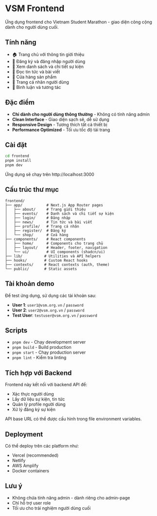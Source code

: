 # VSM Frontend

Ứng dụng frontend cho Vietnam Student Marathon - giao diện công cộng dành cho người dùng cuối.

## Tính năng

- 🏠 Trang chủ với thông tin giới thiệu
- 👥 Đăng ký và đăng nhập người dùng
- 📅 Xem danh sách và chi tiết sự kiện
- 📰 Đọc tin tức và bài viết
- 🛒 Cửa hàng sản phẩm
- 👤 Trang cá nhân người dùng
- 💬 Bình luận và tương tác

## Đặc điểm

- **Chỉ dành cho người dùng thông thường** - Không có tính năng admin
- **Clean Interface** - Giao diện sạch sẽ, dễ sử dụng
- **Responsive Design** - Tương thích tất cả thiết bị
- **Performance Optimized** - Tối ưu tốc độ tải trang

## Cài đặt

```bash
cd frontend
pnpm install
pnpm dev
```

Ứng dụng sẽ chạy trên http://localhost:3000

## Cấu trúc thư mục

```
frontend/
├── app/           # Next.js App Router pages
│   ├── about/     # Trang giới thiệu
│   ├── events/    # Danh sách và chi tiết sự kiện
│   ├── login/     # Đăng nhập
│   ├── news/      # Tin tức và bài viết
│   ├── profile/   # Trang cá nhân
│   ├── register/  # Đăng ký
│   └── shop/      # Cửa hàng
├── components/    # React components
│   ├── home/      # Components cho trang chủ
│   ├── layout/    # Header, footer, navigation
│   └── ui/        # UI components (shadcn/ui)
├── lib/          # Utilities và API helpers
├── hooks/        # Custom React hooks
├── contexts/     # React contexts (auth, theme)
└── public/       # Static assets
```

## Tài khoản demo

Để test ứng dụng, sử dụng các tài khoản sau:

- **User 1**: `user1@vsm.org.vn` / `password`
- **User 2**: `user2@vsm.org.vn` / `password`
- **Test User**: `testuser@vsm.org.vn` / `password`

## Scripts

- `pnpm dev` - Chạy development server
- `pnpm build` - Build production
- `pnpm start` - Chạy production server
- `pnpm lint` - Kiểm tra linting

## Tích hợp với Backend

Frontend này kết nối với backend API để:

- Xác thực người dùng
- Lấy dữ liệu sự kiện, tin tức
- Quản lý profile người dùng
- Xử lý đăng ký sự kiện

API base URL có thể được cấu hình trong file environment variables.

## Deployment

Có thể deploy trên các platform như:

- Vercel (recommended)
- Netlify
- AWS Amplify
- Docker containers

## Lưu ý

- Không chứa tính năng admin - dành riêng cho admin-page
- Chỉ hỗ trợ user role
- Tối ưu cho trải nghiệm người dùng cuối

